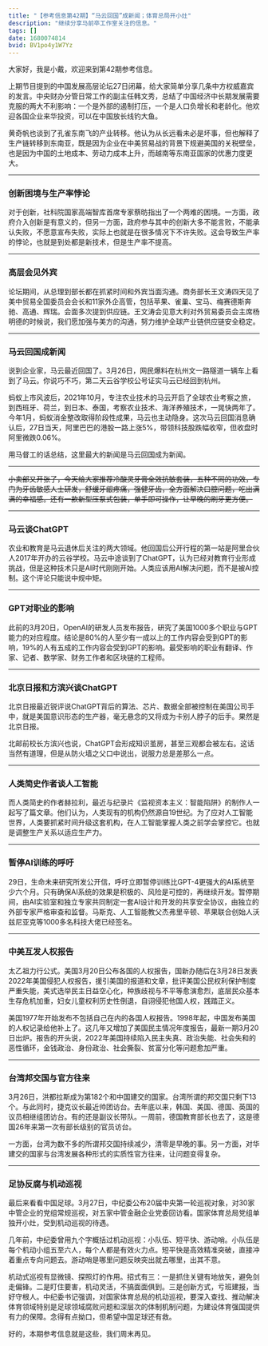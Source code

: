 ```yaml
---
title: "【参考信息第42期】“马云回国”成新闻；体育总局开小灶"
description: "继续分享马前卒工作室关注的信息。"
tags: []
date: 1680074814
bvid: BV1po4y1W7Yz
---
```

大家好，我是小戴，欢迎来到第42期参考信息。

上期节目提到的中国发展高层论坛27日闭幕，给大家简单分享几条中方权威嘉宾的发言。中央财办分管日常工作的副主任韩文秀，总结了中国经济中长期发展需要克服的两大不利影响：一个是外部的遏制打压，一个是人口负增长和老龄化。他欢迎各国企业来华投资，可以在中国放长线钓大鱼。

黄奇帆也谈到了孔雀东南飞的产业转移。他认为从长远看未必是坏事，但也解释了生产链转移到东南亚，既是因为企业在中美贸易战的背景下规避美国的关税壁垒，也是因为中国的土地成本、劳动力成本上升，而越南等东南亚国家的优惠力度更大。

---

### 创新困境与生产率悖论

对于创新，社科院国家高端智库首席专家蔡昉指出了一个两难的困境。一方面，政府介入创新是有意义的，但另一方面，政府参与其中的创新大多不能言败，不能承认失败，不愿意宣布失败，实际上也就是在很多情况下不许失败。这会导致生产率的悖论，也就是到处都是新技术，但是生产率不提高。

---

### 高层会见外宾

论坛期间，从总理到部长都在抓紧时间和外宾当面沟通。商务部长王文涛四天见了美中贸易全国委员会会长和11家外企高管，包括苹果、雀巢、宝马、梅赛德斯奔驰、高通、辉瑞。会面多次提到供应链。王文涛会见意大利对外贸易委员会主席杨明德的时候说，我们愿加强与美方的沟通，努力维护全球产业链供应链安全稳定。

---

### 马云回国成新闻

说到企业家，马云最近回国了。3月26日，网民爆料在杭州文一路隧道一辆车上看到了马云。你说巧不巧，第二天云谷学校公号证实马云已经回到杭州。

蚂蚁上市风波后，2021年10月，专注农业技术的马云开启了全球农业考察之旅，到西班牙、荷兰，到日本、泰国，考察农业技术、海洋养殖技术，一晃快两年了。今年1月，蚂蚁消金整改取得阶段性成果，马云也主动隐身。这次马云回国消息确认后，27日当天，阿里巴巴的港股一路上涨5%，带领科技股跌幅收窄，但收盘时阿里微跌0.06%。

用马督工的话总结，这里最大的新闻是马云回国成为新闻。

---

~~小卖部又开张了，今天给大家推荐冷酸灵牙膏全效抗敏套装，五种不同的功效，专门为牙齿敏感人士研发，舒缓牙龈疼痛，强健牙齿，全方面解决口腔问题，吃出满满的幸福感。还有一款新型压泵式包装，单手即可操作，让早晚的刷牙更方便。~~

---

### 马云谈ChatGPT

农业和教育是马云退休后关注的两大领域。他回国后公开行程的第一站是阿里合伙人2017年开办的云谷学校。马云中途谈到了ChatGPT，认为已经对教育行业形成挑战，但是这种技术只是AI时代刚刚开始。人类应该用AI解决问题，而不是被AI控制。这个评论只能说中规中矩。

---

### GPT对职业的影响

此前的3月20日，OpenAI的研发人员发布报告，研究了美国1000多个职业与GPT能力的对应程度。结论是80%的人至少有一成以上的工作内容会受到GPT的影响，19%的人有五成的工作内容会受到GPT的影响。最受影响的职业有翻译、作家、记者、数学家、财务工作者和区块链的工程师。

---

### 北京日报和方滨兴谈ChatGPT

北京日报最近锐评说ChatGPT背后的算法、芯片、数据全部被控制在美国公司手中，就是美国意识形态的生产器，毫无悬念的又将成为卡别人脖子的后手。果然是北京日报。

北邮前校长方滨兴也说，ChatGPT会形成知识茧房，甚至三观都会被左右。这话当然有道理，但是从防火墙之父口中说出，说服力总是差那么一点。

---

### 人类简史作者谈人工智能

而人类简史的作者赫拉利，最近与纪录片《监视资本主义：智能陷阱》的制作人一起写了篇文章。他们认为，人类现有的机构仍然源自19世纪。为了应对人工智能世界，人类要抓紧时间升级这套机构，在人工智能掌握人类之前学会掌控它。也就是调整生产关系以适应生产力。

---

### 暂停AI训练的呼吁

29日，生命未来研究所发公开信，呼吁立即暂停训练比GPT-4更强大的AI系统至少六个月。只有确保AI系统的效果是积极的、风险是可控的，再继续开发。暂停期间，由AI实验室和独立专家共同制定一套AI设计和开发的共享安全协议，由独立的外部专家严格审查和监督。马斯克、人工智能教父杰弗里辛顿、苹果联合创始人沃兹尼亚克等1000多名科技大佬已经签名。

---

### 中美互发人权报告

太乙祖力行公式。美国3月20日公布各国的人权报告，国新办随后在3月28日发表2022年美国侵犯人权报告，援引美国的报道和文章，批评美国公民权利保护制度严重失能，美式选举民主日益空心化，种族歧视与不平等愈演愈烈，底层民众基本生存危机加重，妇女儿童权利历史性倒退，自诩侵犯他国人权，践踏正义。

美国1977年开始发布不包括自己在内的各国人权报告。1998年起，中国发布美国的人权记录给他补上了。这几年又增加了美国民主情况年度报告，最新一期3月20日出炉。报告的开头说，2022年美国持续陷入民主失真、政治失能、社会失和的恶性循环，金钱政治、身份政治、社会撕裂、贫富分化等问题愈加严重。

---

### 台湾邦交国与官方往来

3月26日，洪都拉斯成为第182个和中国建交的国家。台湾所谓的邦交国只剩下13个。与此同时，捷克议长最近帅团访台。去年底以来，韩国、美国、德国、英国的议员相继组团访台。有的还是副议长带队。一周前，德国教育部长也去了，这是德国26年来第一次有部长级别的官员访台。

一方面，台湾为数不多的所谓邦交国持续减少，清零是早晚的事。另一方面，对华建交的国家与台湾发展各种形式的实质性官方往来，让问题变得复杂。

---

### 足协反腐与机动巡视

最后来看看中国足球。3月27日，中纪委公布20届中央第一轮巡视对象，对30家中管企业的党组常规巡视，对五家中管金融企业党委回访看。国家体育总局党组单独开小灶，受到机动巡视的待遇。

几年前，中纪委曾用九个字概括过机动巡视：小队伍、短平快、游动哨。小队伍是每个机动小组五至六人，每个人都是有效火力点。短平快是高效精准突破，直接冲着重点专向问题去。游动哨是哪里问题反映突出就去哪里，出其不意。

机动式巡视有显微镜、探照灯的作用。招式有三：一是抓住关键有地放矢，避免剑走偏锋。二是盯住要害，机动灵活，不搞面面俱到。三是创新方式，亏班建报，当好守根人。中纪委书记强调，对国家体育总局的机动巡视，要深入查找、推动解决体育领域特别是足球领域腐败问题和深层次的体制机制问题，为建设体育强国提供有力的保障。念得有点拗口，但希望中国足球还有救。

好的，本期参考信息就是这些，我们周末再见。

